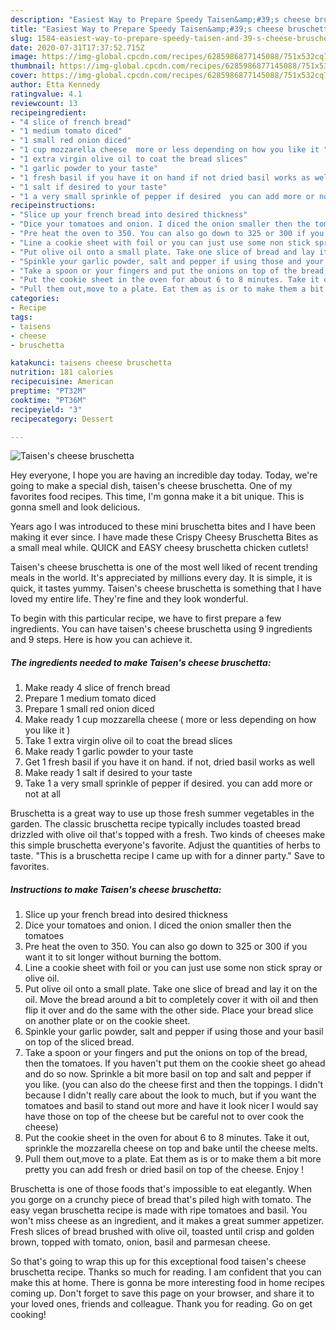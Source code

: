 ```yaml
---
description: "Easiest Way to Prepare Speedy Taisen&amp;#39;s cheese bruschetta"
title: "Easiest Way to Prepare Speedy Taisen&amp;#39;s cheese bruschetta"
slug: 1584-easiest-way-to-prepare-speedy-taisen-and-39-s-cheese-bruschetta
date: 2020-07-31T17:37:52.715Z
image: https://img-global.cpcdn.com/recipes/6285986877145088/751x532cq70/taisens-cheese-bruschetta-recipe-main-photo.jpg
thumbnail: https://img-global.cpcdn.com/recipes/6285986877145088/751x532cq70/taisens-cheese-bruschetta-recipe-main-photo.jpg
cover: https://img-global.cpcdn.com/recipes/6285986877145088/751x532cq70/taisens-cheese-bruschetta-recipe-main-photo.jpg
author: Etta Kennedy
ratingvalue: 4.1
reviewcount: 13
recipeingredient:
- "4 slice of french bread"
- "1 medium tomato diced"
- "1 small red onion diced"
- "1 cup mozzarella cheese  more or less depending on how you like it "
- "1 extra virgin olive oil to coat the bread slices"
- "1 garlic powder to your taste"
- "1 fresh basil if you have it on hand if not dried basil works as well"
- "1 salt if desired to your taste"
- "1 a very small sprinkle of pepper if desired  you can add more or not at all"
recipeinstructions:
- "Slice up your french bread into desired thickness"
- "Dice your tomatoes and onion. I diced the onion smaller then the tomatoes"
- "Pre heat the oven to 350. You can also go down to 325 or 300 if you want it to sit longer without burning the bottom."
- "Line a cookie sheet with foil or you can just use some non stick spray or olive oil."
- "Put olive oil onto a small plate. Take one slice of bread and lay it on the oil. Move the bread around a bit to completely cover it with oil and then flip it over and do the same with the other side. Place your bread slice on another plate or on the cookie sheet."
- "Spinkle your garlic powder, salt and pepper if using those and your basil on top of the sliced bread."
- "Take a spoon or your fingers and put the onions on top of the bread, then the tomatoes. If you haven&#39;t put them on the cookie sheet go ahead and do so now. Sprinkle a bit more basil on top and salt and pepper if you like. (you can also do the cheese first and then the toppings. I didn&#39;t because I didn&#39;t really care about the look to much, but if you want the tomatoes and basil to stand out more and have it look nicer I would say have those on top of the cheese but be careful not to over cook the cheese)"
- "Put the cookie sheet in the oven for about 6 to 8 minutes. Take it out, sprinkle the mozzarella cheese on top and bake until the cheese melts."
- "Pull them out,move to a plate. Eat them as is or to make them a bit more pretty you can add fresh or dried basil on top of the cheese. Enjoy !"
categories:
- Recipe
tags:
- taisens
- cheese
- bruschetta

katakunci: taisens cheese bruschetta 
nutrition: 181 calories
recipecuisine: American
preptime: "PT32M"
cooktime: "PT36M"
recipeyield: "3"
recipecategory: Dessert

---
```



![Taisen&#39;s cheese bruschetta](https://img-global.cpcdn.com/recipes/6285986877145088/751x532cq70/taisens-cheese-bruschetta-recipe-main-photo.jpg)

Hey everyone, I hope you are having an incredible day today. Today, we're going to make a special dish, taisen&#39;s cheese bruschetta. One of my favorites food recipes. This time, I'm gonna make it a bit unique. This is gonna smell and look delicious.

Years ago I was introduced to these mini bruschetta bites and I have been making it ever since. I have made these Crispy Cheesy Bruschetta Bites as a small meal while. QUICK and EASY cheesy bruschetta chicken cutlets!

Taisen&#39;s cheese bruschetta is one of the most well liked of recent trending meals in the world. It's appreciated by millions every day. It is simple, it is quick, it tastes yummy. Taisen&#39;s cheese bruschetta is something that I have loved my entire life. They're fine and they look wonderful.


To begin with this particular recipe, we have to first prepare a few ingredients. You can have taisen&#39;s cheese bruschetta using 9 ingredients and 9 steps. Here is how you can achieve it.

<!--inarticleads1-->

##### The ingredients needed to make Taisen&#39;s cheese bruschetta:

1. Make ready 4 slice of french bread
1. Prepare 1 medium tomato diced
1. Prepare 1 small red onion diced
1. Make ready 1 cup mozzarella cheese ( more or less depending on how you like it )
1. Take 1 extra virgin olive oil to coat the bread slices
1. Make ready 1 garlic powder to your taste
1. Get 1 fresh basil if you have it on hand. if not, dried basil works as well
1. Make ready 1 salt if desired to your taste
1. Take 1 a very small sprinkle of pepper if desired.  you can add more or not at all


Bruschetta is a great way to use up those fresh summer vegetables in the garden. The classic bruschetta recipe typically includes toasted bread drizzled with olive oil that&#39;s topped with a fresh. Two kinds of cheeses make this simple bruschetta everyone&#39;s favorite. Adjust the quantities of herbs to taste. &#34;This is a bruschetta recipe I came up with for a dinner party.&#34; Save to favorites. 

<!--inarticleads2-->

##### Instructions to make Taisen&#39;s cheese bruschetta:

1. Slice up your french bread into desired thickness
1. Dice your tomatoes and onion. I diced the onion smaller then the tomatoes
1. Pre heat the oven to 350. You can also go down to 325 or 300 if you want it to sit longer without burning the bottom.
1. Line a cookie sheet with foil or you can just use some non stick spray or olive oil.
1. Put olive oil onto a small plate. Take one slice of bread and lay it on the oil. Move the bread around a bit to completely cover it with oil and then flip it over and do the same with the other side. Place your bread slice on another plate or on the cookie sheet.
1. Spinkle your garlic powder, salt and pepper if using those and your basil on top of the sliced bread.
1. Take a spoon or your fingers and put the onions on top of the bread, then the tomatoes. If you haven&#39;t put them on the cookie sheet go ahead and do so now. Sprinkle a bit more basil on top and salt and pepper if you like. (you can also do the cheese first and then the toppings. I didn&#39;t because I didn&#39;t really care about the look to much, but if you want the tomatoes and basil to stand out more and have it look nicer I would say have those on top of the cheese but be careful not to over cook the cheese)
1. Put the cookie sheet in the oven for about 6 to 8 minutes. Take it out, sprinkle the mozzarella cheese on top and bake until the cheese melts.
1. Pull them out,move to a plate. Eat them as is or to make them a bit more pretty you can add fresh or dried basil on top of the cheese. Enjoy !


Bruschetta is one of those foods that&#39;s impossible to eat elegantly. When you gorge on a crunchy piece of bread that&#39;s piled high with tomato. The easy vegan bruschetta recipe is made with ripe tomatoes and basil. You won&#39;t miss cheese as an ingredient, and it makes a great summer appetizer. Fresh slices of bread brushed with olive oil, toasted until crisp and golden brown, topped with tomato, onion, basil and parmesan cheese. 

So that's going to wrap this up for this exceptional food taisen&#39;s cheese bruschetta recipe. Thanks so much for reading. I am confident that you can make this at home. There is gonna be more interesting food in home recipes coming up. Don't forget to save this page on your browser, and share it to your loved ones, friends and colleague. Thank you for reading. Go on get cooking!
